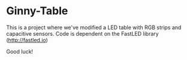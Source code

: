 # Ginny-Table

This is a project where we've modified a LED table with RGB strips and capacitive sensors.
Code is dependent on the FastLED library (http://fastled.io)

Good luck!
